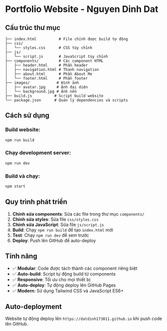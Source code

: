 # Portfolio Website - Nguyen Dinh Dat

## Cấu trúc thư mục

```
├── index.html          # File chính được build tự động
├── css/
│   └── styles.css      # CSS tùy chỉnh
├── js/
│   └── script.js       # JavaScript tùy chỉnh  
├── components/         # Các component HTML
│   ├── header.html     # Phần header
│   ├── navigation.html # Thanh navigation
│   ├── about.html      # Phần About Me
│   └── footer.html     # Phần footer
├── images/            # Hình ảnh
│   ├── avatar.jpg     # Ảnh đại diện
│   └── background.jpg # Ảnh nền
├── build.js          # Script build website
└── package.json      # Quản lý dependencies và scripts
```

## Cách sử dụng

### Build website:
```bash
npm run build
```

### Chạy development server:
```bash
npm run dev
```

### Build và chạy:
```bash
npm start
```

## Quy trình phát triển

1. **Chỉnh sửa components**: Sửa các file trong thư mục `components/`
2. **Chỉnh sửa styles**: Sửa file `css/styles.css`
3. **Chỉnh sửa JavaScript**: Sửa file `js/script.js`
4. **Build**: Chạy `npm run build` để tạo `index.html` mới
5. **Test**: Chạy `npm run dev` để xem trước
6. **Deploy**: Push lên GitHub để auto-deploy

## Tính năng

- ✅ **Modular**: Code được tách thành các component riêng biệt
- ✅ **Auto-build**: Script tự động build từ components
- ✅ **Responsive**: Tối ưu cho mọi thiết bị
- ✅ **Auto-deploy**: Tự động deploy lên GitHub Pages
- ✅ **Modern**: Sử dụng Tailwind CSS và JavaScript ES6+

## Auto-deployment

Website tự động deploy lên `https://datdinh173011.github.io` khi push code lên GitHub.
